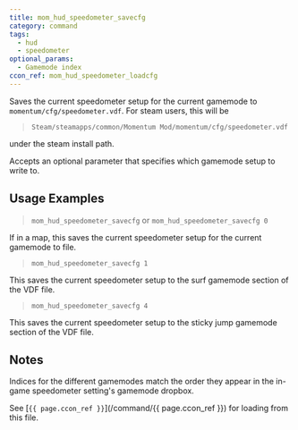 ```yaml
---
title: mom_hud_speedometer_savecfg
category: command
tags:
  - hud
  - speedometer
optional_params:
  - Gamemode index
ccon_ref: mom_hud_speedometer_loadcfg
---
```


Saves the current speedometer setup for the current gamemode to `momentum/cfg/speedometer.vdf`.
For steam users, this will be 

> `Steam/steamapps/common/Momentum Mod/momentum/cfg/speedometer.vdf` 

under the steam install path.

Accepts an optional parameter that specifies which gamemode setup to write to.

## Usage Examples

> `mom_hud_speedometer_savecfg` or `mom_hud_speedometer_savecfg 0`

If in a map, this saves the current speedometer setup for the current gamemode to file.

> `mom_hud_speedometer_savecfg 1`

This saves the current speedometer setup to the surf gamemode section of the VDF file.

> `mom_hud_speedometer_savecfg 4`

This saves the current speedometer setup to the sticky jump gamemode section of the VDF file.

## Notes

Indices for the different gamemodes match the order they appear in the in-game speedometer setting's gamemode dropbox.

See [`{{ page.ccon_ref }}`](/command/{{ page.ccon_ref }}) for loading from this file.

